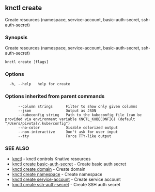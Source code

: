 ## knctl create

Create resources (namespace, service-account, basic-auth-secret, ssh-auth-secret)

### Synopsis

Create resources (namespace, service-account, basic-auth-secret, ssh-auth-secret)

```
knctl create [flags]
```

### Options

```
  -h, --help   help for create
```

### Options inherited from parent commands

```
      --column strings      Filter to show only given columns
      --json                Output as JSON
      --kubeconfig string   Path to the kubeconfig file (can be provided via environment variable KNCTL_KUBECONFIG) (default "/Users/pivotal/.kube/config")
      --no-color            Disable colorized output
      --non-interactive     Don't ask for user input
      --tty                 Force TTY-like output
```

### SEE ALSO

* [knctl](knctl.md)	 - knctl controls Knative resources
* [knctl create basic-auth-secret](knctl_create_basic-auth-secret.md)	 - Create basic auth secret
* [knctl create domain](knctl_create_domain.md)	 - Create domain
* [knctl create namespace](knctl_create_namespace.md)	 - Create namespace
* [knctl create service-account](knctl_create_service-account.md)	 - Create service account
* [knctl create ssh-auth-secret](knctl_create_ssh-auth-secret.md)	 - Create SSH auth secret

